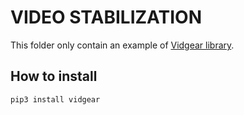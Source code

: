 # VIDEO STABILIZATION

This folder only contain an example of [Vidgear library](https://abhitronix.github.io/vidgear/latest/).

## How to install

```
pip3 install vidgear
```

